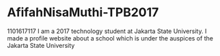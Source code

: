 # AfifahNisaMuthi-TPB2017
1101617117
I am a 2017 technology student at Jakarta State University. I made a profile website about a school which is under the auspices of the Jakarta State University
